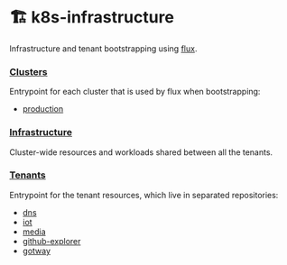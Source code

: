 # 🏗️ k8s-infrastructure
Infrastructure and tenant bootstrapping using [flux](https://fluxcd.io/).

### [Clusters](./clusters) 

Entrypoint for each cluster that is used by flux when bootstrapping:
- [production](https://github.com/mmontes11/k8s-bootstrap/blob/main/bootstrap.sh)


### [Infrastructure](./infrastructure) 

Cluster-wide resources and workloads shared between all the tenants. 

### [Tenants](./tenants) 

Entrypoint for the tenant resources, which live in separated repositories:
- [dns](https://github.com/mmontes11/k8s-dns)
- [iot](https://github.com/mmontes11/k8s-iot)
- [media](https://github.com/mmontes11/k8s-media)
- [github-explorer](https://github.com/mmontes11/k8s-github-explorer)
- [gotway](https://github.com/gotway/k8s-gotway)
